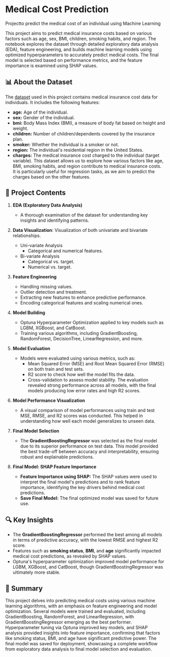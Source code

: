 # Medical Cost Prediction 

Projectto predict the medical cost of an individual using Machine Learning

This project aims to predict medical insurance costs based on various factors such as age, sex, BMI, children, smoking habits, and region. The notebook explores the dataset through detailed exploratory data analysis (EDA), feature engineering, and builds machine learning models using optimized hyperparameters to accurately predict medical costs. The final model is selected based on performance metrics, and the feature importance is examined using SHAP values.

## **📊 About the Dataset**
The [dataset](https://www.kaggle.com/datasets/mirichoi0218/insurance) used in this project contains medical insurance cost data for individuals. It includes the following features:

- **age:** Age of the individual.
- **sex:** Gender of the individual.
- **bmi:** Body Mass Index (BMI), a measure of body fat based on height and weight.
- **children:** Number of children/dependents covered by the insurance plan.
- **smoker:** Whether the individual is a smoker or not.
- **region:** The individual's residential region in the United States.
- **charges:** The medical insurance cost charged to the individual (target variable).
This dataset allows us to explore how various factors like age, BMI, smoking habits, and region contribute to medical insurance costs. It is particularly useful for regression tasks, as we aim to predict the charges based on the other features.

## **📄 Project Contents**
1. **EDA (Exploratory Data Analysis)**
    - A thorough examination of the dataset for understanding key insights and identifying patterns.

2. **Data Visualization**: Visualization of both univariate and bivariate relationships.

    - Uni-variate Analysis
        - Categorical and numerical features.
    - Bi-variate Analysis
        - Categorical vs. target.
        - Numerical vs. target.
3. **Feature Engineering**
    - Handling missing values.
    - Outlier detection and treatment.
    - Extracting new features to enhance predictive performance.
    - Encoding categorical features and scaling numerical ones.
4. **Model Building**
    - Optuna Hyperparameter Optimization applied to key models such as LGBM, XGBoost, and CatBoost.
    - Training various algorithms, including GradientBoosting, RandomForest, DecisionTree, LinearRegression, and more.

5. **Model Evaluation**
    - Models were evaluated using various metrics, such as:
        - Mean Squared Error (MSE) and Root Mean Squared Error (RMSE) on both train and test sets.
        - R2 score to check how well the model fits the data.
        - Cross-validation to assess model stability.
The evaluation revealed strong performance across all models, with the final models producing low error rates and high R2 scores.

6. **Model Performance Visualization**
    - A visual comparison of model performances using train and test MSE, RMSE, and R2 scores was conducted. This helped in understanding how well each model generalizes to unseen data.
7. **Final Model Selection**
    - The **GradientBoostingRegressor** was selected as the final model due to its superior performance on test data. This model provided the best trade-off between accuracy and interpretability, ensuring robust and explainable predictions.
8. **Final Model: SHAP Feature Importance**
    - **Feature Importance using SHAP:** The SHAP values were used to interpret the final model's predictions and to rank feature importance, identifying the key drivers behind medical cost predictions.
    - **Save Final Model:** The final optimized model was saved for future use.

## **🔍 Key Insights**
- The **GradientBoostingRegressor** performed the best among all models in terms of predictive accuracy, with the lowest RMSE and highest R2 score.
- Features such as **smoking status**, **BMI**, and **age** significantly impacted medical cost predictions, as revealed by SHAP values.
- Optuna's hyperparameter optimization improved model performance for LGBM, XGBoost, and CatBoost, though GradientBoostingRegressor was ultimately more stable.

## **📌 Summary**
This project delves into predicting medical costs using various machine learning algorithms, with an emphasis on feature engineering and model optimization. Several models were trained and evaluated, including GradientBoosting, RandomForest, and LinearRegression, with GradientBoostingRegressor emerging as the best performer. Hyperparameter tuning via Optuna improved key models, and SHAP analysis provided insights into feature importance, confirming that factors like smoking status, BMI, and age have significant predictive power. The final model was saved for deployment, showcasing a complete workflow from exploratory data analysis to final model selection and evaluation.
